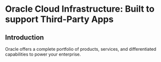# Oracle Cloud Infrastructure: Built to support Third-Party Apps

## Introduction
Oracle offers a complete portfolio of products, services, and differentiated capabilities to power your enterprise. 
